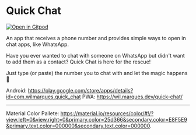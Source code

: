 # Quick Chat

[![Open in Gitpod](https://gitpod.io/button/open-in-gitpod.svg)](https://gitpod.io/#/https://github.com/wilmarques/quick-chat.git)

An app that receives a phone number and provides simple ways to open in chat apps, like WhatsApp.

Have you ever wanted to chat with someone on WhatsApp but didn't want to add them as a contact?
Quick Chat is here for the rescue!

Just type (or paste) the number you to chat with and let the magic happens 🙂

Android: https://play.google.com/store/apps/details?id=com.wilmarques.quick_chat
PWA: https://wil.marques.dev/quick-chat/

---

Material Color Pallete: <https://material.io/resources/color/#!/?view.left=0&view.right=0&primary.color=25d366&secondary.color=E8F5E9&primary.text.color=000000&secondary.text.color=000000>.
